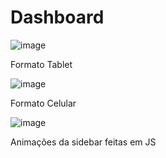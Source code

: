 # Dashboard


![image](https://user-images.githubusercontent.com/61365431/187198570-8103e788-4dd0-49c9-b8b1-3db4b8370d1f.png)




Formato Tablet


![image](https://user-images.githubusercontent.com/61365431/187198707-fa336a45-5520-4409-b679-f88982b72ada.png)




Formato Celular 


![image](https://user-images.githubusercontent.com/61365431/187198814-91d5b63a-68b7-441d-b5b1-324ea4637848.png)


Animações da sidebar feitas em JS

